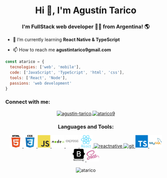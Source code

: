 <h1 align="center">Hi 👋, I'm Agustín Tarico</h1>
<h3 align="center">I'm FullStack web developer 👨‍💻 from Argentina! 🌎</h3>

<!-- <p align="center"> <img src="https://komarev.com/ghpvc/?username=atarico&label=Profile%20views&color=0e75b6&style=flat" alt="atarico" /> </p>

<p align="center"> <a href="https://github.com/ryo-ma/github-profile-trophy"><img src="https://github-profile-trophy.vercel.app/?username=atarico" alt="atarico" /></a> </p> -->

<!-- <p align="center"> <a href="https://instagram.com/atarico9" target="blank"><img src="https://img.shields.io/twitter/follow/atarico?logo=twitter&style=for-the-badge" alt="atarico" /></a> </p> -->

- 🌱 I’m currently learning **React Native & TypeScript**

- 📫 How to reach me **agustintarico9gmail.com**

```js
const atarico = {
  tecnologies: ['web', 'mobile'],
  code: ['JavaScript', 'TypeScript', 'html', 'css'],
  tools: ['React', 'Node'],
  passions: 'web development'
}

```

<!-- ### Blogs posts -->

<!-- BLOG-POST-LIST:START -->
<!-- BLOG-POST-LIST:END -->

<h3 align="left">Connect with me:</h3>
<p align="center">

<a href="https://linkedin.com/in/agustin-tarico" target="blank">
<img align="center" src="https://icongr.am/fontawesome/linkedin.svg?size=128&color=70c8ff" alt="agustin-tarico" width="22px"/>
</a>
<a href="https://instagram.com/atarico9" target="blank">
<img align="center" src="https://icongr.am/fontawesome/instagram.svg?size=128&color=70c8ff" alt="atarico9" width="22px"/>
</a>

</p>

<h3 align="center">Languages and Tools:</h3>
<p bgcolor="#336655" align="center">
<a href="https://www.w3.org/html/" target="_blank" rel="noreferrer"> <img src="https://raw.githubusercontent.com/devicons/devicon/master/icons/html5/html5-original-wordmark.svg" alt="html5" width="40" height="40"/> </a> <a href="https://www.w3schools.com/css/" target="_blank" rel="noreferrer"> <img src="https://raw.githubusercontent.com/devicons/devicon/master/icons/css3/css3-original-wordmark.svg" alt="css3" width="40" height="40"/> </a> <a href="https://developer.mozilla.org/en-US/docs/Web/JavaScript" target="_blank" rel="noreferrer"> <img src="https://raw.githubusercontent.com/devicons/devicon/master/icons/javascript/javascript-original.svg" alt="javascript" width="40" height="40"/> </a> <a href="https://nodejs.org" target="_blank" rel="noreferrer"> <img src="https://raw.githubusercontent.com/devicons/devicon/master/icons/nodejs/nodejs-original-wordmark.svg" alt="nodejs" width="40" height="40"/> </a> <a href="https://expressjs.com" target="_blank" rel="noreferrer"> <img src="https://raw.githubusercontent.com/devicons/devicon/master/icons/express/express-original-wordmark.svg" alt="express" width="40" height="40"/> </a> <a href="https://reactjs.org/" target="_blank" rel="noreferrer"> <img src="https://raw.githubusercontent.com/devicons/devicon/master/icons/react/react-original-wordmark.svg" alt="react" width="40" height="40"/> </a> <a href="https://reactnative.dev/" target="_blank" rel="noreferrer"> <img src="https://reactnative.dev/img/header_logo.svg" alt="reactnative" width="40" height="40"/> </a> <a href="https://git-scm.com/" target="_blank" rel="noreferrer"> <img src="https://www.vectorlogo.zone/logos/git-scm/git-scm-icon.svg" alt="git" width="40" height="40"/> </a> <a href="https://www.typescriptlang.org/" target="_blank" rel="noreferrer"> <img src="https://raw.githubusercontent.com/devicons/devicon/master/icons/typescript/typescript-original.svg" alt="typescript" width="40" height="40"/> </a> <a href="https://www.mysql.com/" target="_blank" rel="noreferrer"> <img src="https://raw.githubusercontent.com/devicons/devicon/master/icons/mysql/mysql-original-wordmark.svg" alt="mysql" width="40" height="40"/> </a> <a href="https://getbootstrap.com" target="_blank" rel="noreferrer"> <img src="https://raw.githubusercontent.com/devicons/devicon/master/icons/bootstrap/bootstrap-plain-wordmark.svg" alt="bootstrap" width="40" height="40"/> </a> 
<a href="https://sass-lang.com" target="_blank" rel="noreferrer"> <img src="https://raw.githubusercontent.com/devicons/devicon/master/icons/sass/sass-original.svg" alt="sass" width="40" height="40"/> </a>  </p>

<p align="center"><img align="center" src="https://github-readme-stats.vercel.app/api/top-langs?username=atarico&show_icons=true&locale=en&layout=compact" alt="atarico" /></p>

<!-- <p>&nbsp;<img align="center" src="https://github-readme-stats.vercel.app/api?username=atarico&show_icons=true&locale=en" alt="atarico" /></p>

<p><img align="center" src="https://github-readme-streak-stats.herokuapp.com/?user=atarico&" alt="atarico" /></p> -->
